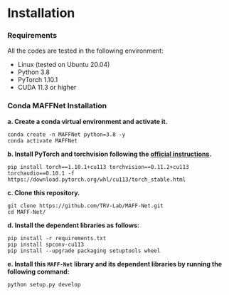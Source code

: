 # Installation

### Requirements
All the codes are tested in the following environment:
* Linux (tested on Ubuntu 20.04)
* Python 3.8
* PyTorch 1.10.1
* CUDA 11.3 or higher


### Conda MAFFNet Installation

**a. Create a conda virtual environment and activate it.**

```shell
conda create -n MAFFNet python=3.8 -y
conda activate MAFFNet
```

**b. Install PyTorch and torchvision following the [official instructions](https://pytorch.org/).**
```shell
pip install torch==1.10.1+cu113 torchvision==0.11.2+cu113 torchaudio==0.10.1 -f https://download.pytorch.org/whl/cu113/torch_stable.html
```

**c. Clone this repository.**
```shell
git clone https://github.com/TRV-Lab/MAFF-Net.git
cd MAFF-Net/
```

**d. Install the dependent libraries as follows:**
```shell
pip install -r requirements.txt
pip install spconv-cu113
pip install --upgrade packaging setuptools wheel
```

**e. Install this `MAFF-Net` library and its dependent libraries by running the following command:**
```shell
python setup.py develop
```